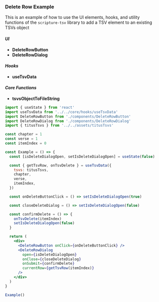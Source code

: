 ### Delete Row Example

<!-- TODO: Add more documentation, especially to hooks and core functions -->
<!-- TODO: Display original TSVs, new TSVs, and new file content to user -->

This is an example of how to use the UI elements, hooks, and utility functions
of the `scripture-tsv` library to add a TSV element to an existing TSVs object

#### _UI_

- **DeleteRowButton**
- **DeleteRowDialog**

#### _Hooks_

- **useTsvData**

#### _Core Functions_

- **tsvsObjectToFileString**

```jsx
import { useState } from 'react'
import useTsvData from '../../core/hooks/useTsvData'
import DeleteRowButton from './components/DeleteRowButton'
import DeleteRowDialog from './components/DeleteRowDialog'
import { titusTsvs } from '../../assets/titusTsvs'

const chapter = 1
const verse = 1
const itemIndex = 0

const Example = () => {
  const [isDeleteDialogOpen, setIsDeleteDialogOpen] = useState(false)

  const { getTsvRow, onTsvDelete } = useTsvData({
    tsvs: titusTsvs,
    chapter,
    verse,
    itemIndex,
  })

  const onDeleteButtonClick = () => setIsDeleteDialogOpen(true)

  const closeDeleteDialog = () => setIsDeleteDialogOpen(false)

  const confirmDelete = () => {
    onTsvDelete(itemIndex)
    setIsDeleteDialogOpen(false)
  }

  return (
    <div>
      <DeleteRowButton onClick={onDeleteButtonClick} />
      <DeleteRowDialog
        open={isDeleteDialogOpen}
        onClose={closeDeleteDialog}
        onSubmit={confirmDelete}
        currentRow={getTsvRow(itemIndex)}
      />
    </div>
  )
}

Example()
```
